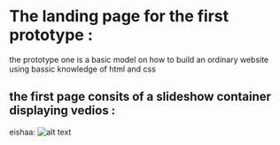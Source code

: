 # The landing page for the first prototype :

the prototype one is a basic model on how to build an ordinary website using bassic knowledge of html and css 

## the first page consits of a slideshow container displaying vedios :
eishaa: ![alt text](https://github.com/dhanwanthkumar/eishaa-prototype3/blob/master/images/LOGO.png "logo - eishaa communications")
